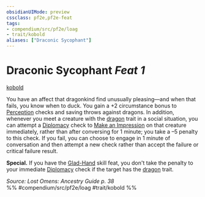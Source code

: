 ```yaml
---
obsidianUIMode: preview
cssclass: pf2e,pf2e-feat
tags:
- compendium/src/pf2e/loag
- trait/kobold
aliases: ["Draconic Sycophant"]
---
```

# Draconic Sycophant  *Feat 1*  
[kobold](rules/traits/kobold-b1.md "Kobold Ancestry & Heritage Trait")  


You have an affect that dragonkind find unusually pleasing—and when that fails, you know when to duck. You gain a +2 circumstance bonus to [Perception](compendium/skills.md#Perception) checks and saving throws against dragons. In addition, whenever you meet a creature with the [dragon](rules/traits/dragon.md "Dragon Creature Type Trait") trait in a social situation, you can attempt a [Diplomacy](compendium/skills.md#Diplomacy) check to [Make an Impression](rules/actions/make-an-impression.md) on that creature immediately, rather than after conversing for 1 minute; you take a –5 penalty to this check. If you fail, you can choose to engage in 1 minute of conversation and then attempt a new check rather than accept the failure or critical failure result.

**Special.** If you have the [Glad-Hand](compendium/feats/glad-hand.md) skill feat, you don't take the penalty to your immediate [Diplomacy](compendium/skills.md#Diplomacy) check if the target has the [dragon](rules/traits/dragon.md "Dragon Creature Type Trait") trait.

*Source: Lost Omens: Ancestry Guide p. 38*  
%% #compendium/src/pf2e/loag #trait/kobold %%